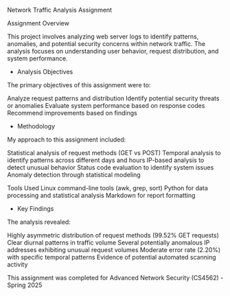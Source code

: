 Network Traffic Analysis Assignment

Assignment Overview

This project involves analyzing web server logs to identify patterns, anomalies, and potential security concerns within network traffic. The analysis focuses on understanding user behavior, request distribution, and system performance.

- Analysis Objectives

The primary objectives of this assignment were to:

Analyze request patterns and distribution
Identify potential security threats or anomalies
Evaluate system performance based on response codes
Recommend improvements based on findings

- Methodology

My approach to this assignment included:

Statistical analysis of request methods (GET vs POST)
Temporal analysis to identify patterns across different days and hours
IP-based analysis to detect unusual behavior
Status code evaluation to identify system issues
Anomaly detection through statistical modeling

Tools Used
Linux command-line tools (awk, grep, sort)
Python for data processing and statistical analysis
Markdown for report formatting

- Key Findings


The analysis revealed:

Highly asymmetric distribution of request methods (99.52% GET requests)
Clear diurnal patterns in traffic volume
Several potentially anomalous IP addresses exhibiting unusual request volumes
Moderate error rate (2.20%) with specific temporal patterns
Evidence of potential automated scanning activity



This assignment was completed for Advanced Network Security (CS4562) - Spring 2025
